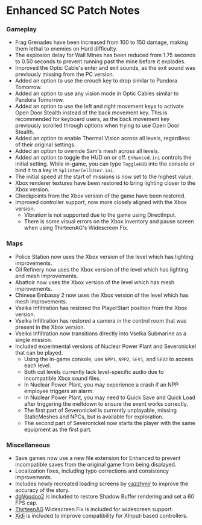 # Enhanced SC Patch Notes

### Gameplay
- Frag Grenades have been increased from 100 to 150 damage, making them lethal to enemies on Hard difficulty.
- The explosion delay for Wall Mines has been reduced from 1.75 seconds to 0.50 seconds to prevent running past the mine before it explodes.
- Improved the Optic Cable's enter and exit sounds, as the exit sound was previously missing from the PC version.
- Added an option to use the crouch key to drop similar to Pandora Tomorrow.
- Added an option to use any vision mode in Optic Cables similar to Pandora Tomorrow.
- Added an option to use the left and right movement keys to activate Open Door Stealth instead of the back movement key. This is recommended for keyboard users, as the back movement key previously scrolled through options when trying to use Open Door Stealth.
- Added an option to enable Thermal Vision across all levels, regardless of their original settings.
- Added an option to override Sam's mesh across all levels.
- Added an option to toggle the HUD on or off. `Enhanced.ini` controls the initial setting. While in-game, you can type `ToggleHUD` into the console or bind it to a key in `SplinterCellUser.ini`.
- The initial speed at the start of missions is now set to the highest value.
- Xbox renderer textures have been restored to bring lighting closer to the Xbox version.
- Checkpoints from the Xbox version of the game have been restored.
- Improved controller support, now more closely aligned with the Xbox version.  
  - Vibration is not supported due to the game using DirectInput.
  - There is some visual errors on the Xbox inventory and pause screen when using ThirteenAG's Widescreen Fix.

### Maps
- Police Station now uses the Xbox version of the level which has lighting improvements.
- Oil Refinery now uses the Xbox version of the level which has lighting and mesh improvements.
- Abattoir now uses the Xbox version of the level which has mesh improvements.
- Chinese Embassy 2 now uses the Xbox version of the level which has mesh improvements.
- Vselka Infiltration has restored the PlayerStart position from the Xbox version.
- Vselka Infiltration has restored a camera in the control room that was present in the Xbox version.
- Vselka Infiltration now transitions directly into Vselka Submarine as a single mission.
- Included experimental versions of Nuclear Power Plant and Severonickel that can be played.
  - Using the in-game console, use `NPP1`, `NPP2`, `SEV1`, and `SEV2` to access each level.
  - Both cut levels currently lack level-specific audio due to incompatible Xbox sound files.
  - In Nuclear Power Plant, you may experience a crash if an NPP employee triggers an alarm.
  - In Nuclear Power Plant, you may need to Quick Save and Quick Load after triggering the meltdown to ensure the event works correctly.
  - The first part of Severonickel is currently unplayable, missing StaticMeshes and NPCs, but is available for exploration.
  - The second part of Severonickel now starts the player with the same equipment as the first part.

### Miscellaneous
- Save games now use a new file extension for Enhanced to prevent incompatible saves from the original game from being displayed.
- Localization fixes, including typo corrections and consistency improvements.
- Includes newly recreated loading screens by [cazzhmir](https://www.youtube.com/@cazzhmir) to improve the accuracy of the story.
- [dgVoodoo2](https://github.com/dege-diosg/dgVoodoo2) is included to restore Shadow Buffer rendering and set a 60 FPS cap.
- [ThirteenAG](https://github.com/ThirteenAG/WidescreenFixesPack) Widescreen Fix is included for widescreen support.
- [Xidi](https://github.com/samuelgr/Xidi) is included to improve compatibility for XInput-based controllers.
